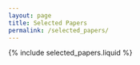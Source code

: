 ```yaml
---
layout: page
title: Selected Papers
permalink: /selected_papers/
---
```


{% include selected_papers.liquid %}
